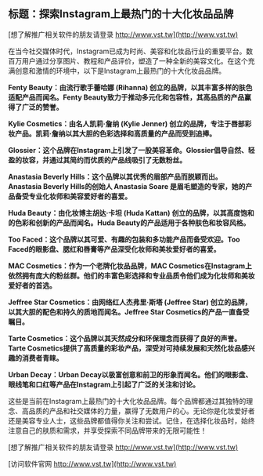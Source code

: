 ## **标题：探索Instagram上最热门的十大化妆品品牌**

[想了解推广相关软件的朋友请登录 http://www.vst.tw](http://www.vst.tw)

在当今社交媒体时代，Instagram已成为时尚、美容和化妆品行业的重要平台。数百万用户通过分享图片、教程和产品评价，塑造了一种全新的美容文化。在这个充满创意和激情的环境中，以下是Instagram上最热门的十大化妆品品牌。

**Fenty Beauty：由流行歌手蕾哈娜 (Rihanna) 创立的品牌，以其丰富多样的肤色适配产品而闻名。Fenty Beauty致力于推动多元化和包容性，其高品质的产品赢得了广泛的赞誉。**

**Kylie Cosmetics：由名人凯莉·詹纳 (Kylie Jenner) 创立的品牌，专注于唇部彩妆产品。凯莉·詹纳以其大胆的色彩选择和高质量的产品而受到追捧。**

**Glossier：这个品牌在Instagram上引发了一股美容革命。Glossier倡导自然、轻盈的妆容，并通过其简约而优质的产品线吸引了无数粉丝。**

**Anastasia Beverly Hills：这个品牌以其优秀的眉部产品而脱颖而出。Anastasia Beverly Hills的创始人 Anastasia Soare 是眉毛塑造的专家，她的产品备受专业化妆师和美容爱好者的喜爱。**

**Huda Beauty：由化妆博主胡达·卡坦 (Huda Kattan) 创立的品牌，以其高度饱和的色彩和创新的产品而闻名。Huda Beauty的产品适用于各种肤色和妆容风格。**

**Too Faced：这个品牌以其可爱、有趣的包装和多功能产品而备受欢迎。Too Faced的眼影盘、腮红和唇膏等产品深受化妆师和美妆爱好者的喜爱。**

**MAC Cosmetics：作为一个老牌化妆品品牌，MAC Cosmetics在Instagram上依然拥有庞大的粉丝群。他们的丰富色彩选择和专业品质令他们成为化妆师和美妆爱好者的首选。**

**Jeffree Star Cosmetics：由网络红人杰弗里·斯塔 (Jeffree Star) 创立的品牌，以其大胆的配色和持久的质地而闻名。Jeffree Star Cosmetics的产品一直备受瞩目。**

**Tarte Cosmetics：这个品牌以其天然成分和环保理念而获得了良好的声誉。Tarte Cosmetics提供了高质量的彩妆产品，深受对可持续发展和天然化妆品感兴趣的消费者青睐。**

**Urban Decay：Urban Decay以极富创意和前卫的形象而闻名。他们的眼影盘、眼线笔和口红等产品在Instagram上引起了广泛的关注和讨论。**

这些是当前在Instagram上最热门的十大化妆品品牌。每个品牌都通过其独特的理念、高品质的产品和社交媒体的力量，赢得了无数用户的心。无论你是化妆爱好者还是美容专业人士，这些品牌都值得你关注和尝试。记住，在选择化妆品时，始终注意自己的肤质和需求，并享受探索不同品牌带来的无限可能性！

[想了解推广相关软件的朋友请登录 http://www.vst.tw](http://www.vst.tw)


[访问软件官网 http://www.vst.tw](http://www.vst.tw)
